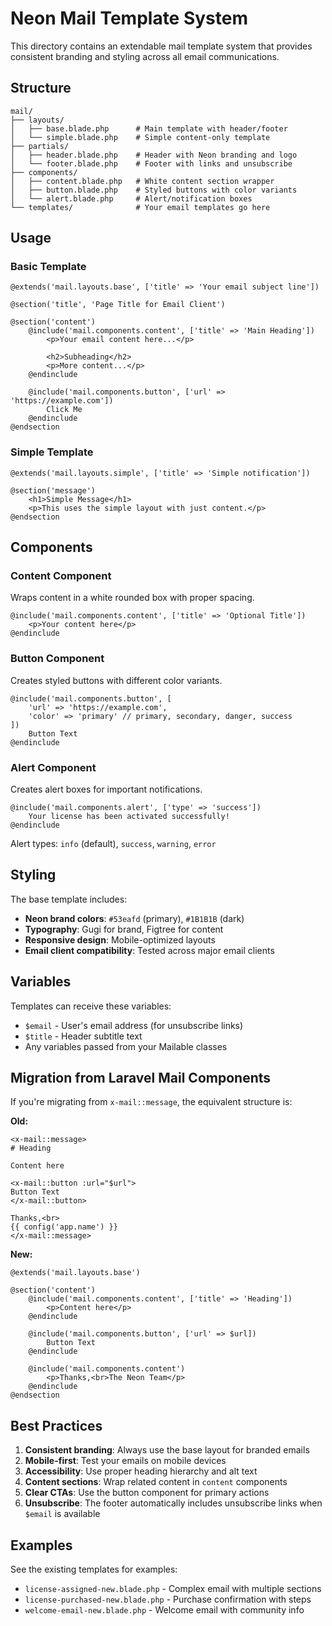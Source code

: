 # Neon Mail Template System

This directory contains an extendable mail template system that provides consistent branding and styling across all email communications.

## Structure

```
mail/
├── layouts/
│   ├── base.blade.php      # Main template with header/footer
│   └── simple.blade.php    # Simple content-only template
├── partials/
│   ├── header.blade.php    # Header with Neon branding and logo
│   └── footer.blade.php    # Footer with links and unsubscribe
├── components/
│   ├── content.blade.php   # White content section wrapper
│   ├── button.blade.php    # Styled buttons with color variants
│   └── alert.blade.php     # Alert/notification boxes
└── templates/              # Your email templates go here
```

## Usage

### Basic Template

```blade
@extends('mail.layouts.base', ['title' => 'Your email subject line'])

@section('title', 'Page Title for Email Client')

@section('content')
    @include('mail.components.content', ['title' => 'Main Heading'])
        <p>Your email content here...</p>
        
        <h2>Subheading</h2>
        <p>More content...</p>
    @endinclude
    
    @include('mail.components.button', ['url' => 'https://example.com'])
        Click Me
    @endinclude
@endsection
```

### Simple Template

```blade
@extends('mail.layouts.simple', ['title' => 'Simple notification'])

@section('message')
    <h1>Simple Message</h1>
    <p>This uses the simple layout with just content.</p>
@endsection
```

## Components

### Content Component

Wraps content in a white rounded box with proper spacing.

```blade
@include('mail.components.content', ['title' => 'Optional Title'])
    <p>Your content here</p>
@endinclude
```

### Button Component

Creates styled buttons with different color variants.

```blade
@include('mail.components.button', [
    'url' => 'https://example.com',
    'color' => 'primary' // primary, secondary, danger, success
])
    Button Text
@endinclude
```

### Alert Component

Creates alert boxes for important notifications.

```blade
@include('mail.components.alert', ['type' => 'success'])
    Your license has been activated successfully!
@endinclude
```

Alert types: `info` (default), `success`, `warning`, `error`

## Styling

The base template includes:

- **Neon brand colors**: `#53eafd` (primary), `#1B1B1B` (dark)
- **Typography**: Gugi for brand, Figtree for content
- **Responsive design**: Mobile-optimized layouts
- **Email client compatibility**: Tested across major email clients

## Variables

Templates can receive these variables:

- `$email` - User's email address (for unsubscribe links)
- `$title` - Header subtitle text
- Any variables passed from your Mailable classes

## Migration from Laravel Mail Components

If you're migrating from `x-mail::message`, the equivalent structure is:

**Old:**
```blade
<x-mail::message>
# Heading

Content here

<x-mail::button :url="$url">
Button Text
</x-mail::button>

Thanks,<br>
{{ config('app.name') }}
</x-mail::message>
```

**New:**
```blade
@extends('mail.layouts.base')

@section('content')
    @include('mail.components.content', ['title' => 'Heading'])
        <p>Content here</p>
    @endinclude
    
    @include('mail.components.button', ['url' => $url])
        Button Text
    @endinclude
    
    @include('mail.components.content')
        <p>Thanks,<br>The Neon Team</p>
    @endinclude
@endsection
```

## Best Practices

1. **Consistent branding**: Always use the base layout for branded emails
2. **Mobile-first**: Test your emails on mobile devices
3. **Accessibility**: Use proper heading hierarchy and alt text
4. **Content sections**: Wrap related content in `content` components
5. **Clear CTAs**: Use the button component for primary actions
6. **Unsubscribe**: The footer automatically includes unsubscribe links when `$email` is available

## Examples

See the existing templates for examples:
- `license-assigned-new.blade.php` - Complex email with multiple sections
- `license-purchased-new.blade.php` - Purchase confirmation with steps
- `welcome-email-new.blade.php` - Welcome email with community info
